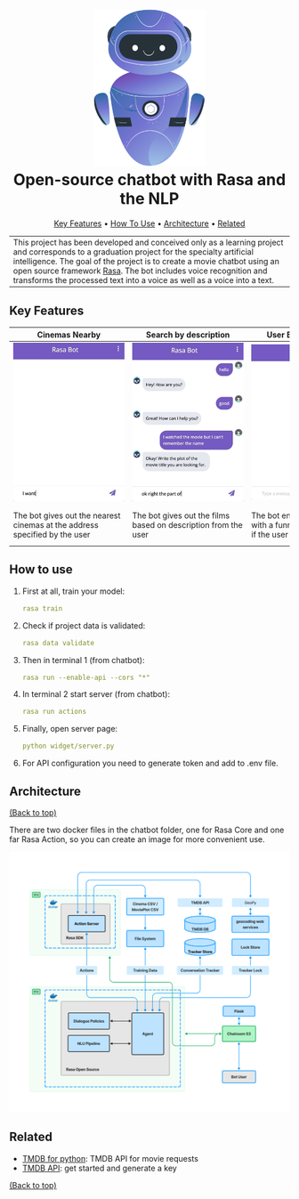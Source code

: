 <h1 align="center">
  <a href="docs/bot.svg"><img src="docs/bot.svg" alt="Markdownify" width="200" id="bot"></a>
  <br>
  Open-source chatbot with Rasa and the NLP
  <br>
</h1>
<p align="center">
  <a href="#key-features">Key Features</a> •
  <a href="#how-to-use">How To Use</a> •
  <a href="#architecture">Architecture</a> •
  <a href="#related">Related</a> 
</p>
<table>
   <tr>
   <td>
   This project has been developed and conceived only as a learning project and corresponds to a graduation project for the specialty artificial intelligence.
   The goal of the project is to create a movie chatbot using an open source framework <a href="https://rasa.com">Rasa</a>. The bot includes voice recognition and transforms the processed text into a voice as well as a voice into a text.
   </td>
   </tr>
</table>



## Key Features

| <div style="width:200px">Cinemas Nearby</div>                              | <div style="width:200px">Search by description</div>           | <div style="width:200px">User Encouragement</div>                                    | <div style="width:200px">Movie Description</div>                          | <div style="width:200px">Movie by Director</div>                                       | <div style="width:200px">Movie Information</div>                                              | <div style="width:200px">Similar Movies</div>                                     | <div style="width:200px">Movie by Genre</div>                   |
|----------------------------------------------------------------------------|----------------------------------------------------------------|--------------------------------------------------------------------------------------|---------------------------------------------------------------------------|----------------------------------------------------------------------------------------|-----------------------------------------------------------------------------------------------|-----------------------------------------------------------------------------------|-----------------------------------------------------------------|
| <a><img src="docs/gif7.gif" width="200"></a>                               | <a><img src="docs/gif8.gif" width="200"></a>                   | <a><img src="docs/gif1.gif" width="200"></a>                                         | <a><img src="docs/gif2.gif" width="200"></a>                              | <a><img src="docs/gif3.gif" width="200"></a>                                           | <a><img src="docs/gif4.gif" width="200"></a>                                                  | <a><img src="docs/gif5.gif" width="200"></a>                                      | <a><img src="docs/gif6.gif" width="200"></a>                    |
| The bot gives out the nearest cinemas at the address specified by the user | The bot gives out the films based on description from the user | The bot encourages the user with a funny (comedy) movie if the user is in a bad mood | The user can also get a description of the movie sent recently by the bot | Тhe user can also specify the name of the director and the bot will send a dozen films | By clicking on the desired movie, the user can send the copied number to get more information | The bot gives out a dozen similar movies to the movie title specified by the user | The bot gives a random movie in the genre specified by the user |



## How to use

1. First at all, train your model: 
    ````yml
    rasa train
    ````   
2. Check if project data is validated:
   ````yml
   rasa data validate
   ````
3. Then in terminal 1 (from chatbot):
    ````yml
    rasa run --enable-api --cors "*"
    ````
4. In terminal 2 start server (from chatbot): 
    ````yml
    rasa run actions
    ````
5. Finally, open server page:
    ````yml
    python widget/server.py
    ````
6. For API configuration you need to generate token and add to .env file.



## Architecture

<a href="#key-features">(Back to top)</a>

There are two docker files in the chatbot folder, one for Rasa Core and one far Rasa Action, so you can create an image for more convenient use.

<a><img src="docs/rasa-arch.png" width="600"></a>   



## Related

- [TMDB for python](https://github.com/AnthonyBloomer/tmdbv3api): TMDB API for movie requests
- [TMDB API](https://developers.themoviedb.org/3): get started and generate a key

<a href="#key-features">(Back to top)</a>
